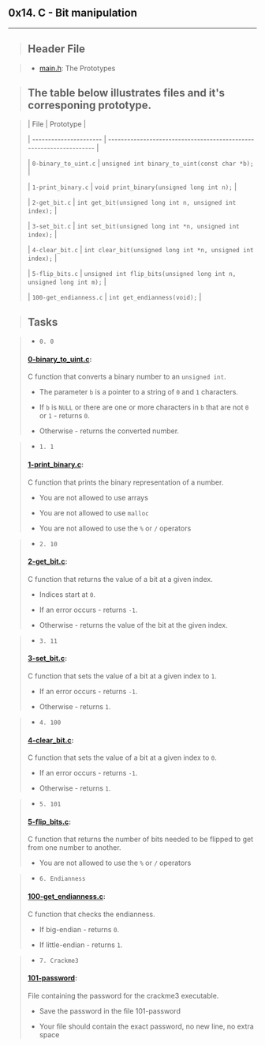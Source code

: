 ## 0x14. C - Bit manipulation

----


> ## Header File


>	* [main.h](./main.h): The Prototypes


>    ## The table below illustrates files and it's corresponing prototype.



> | File                   | Prototype                                                           |
>
> | ---------------------- | ------------------------------------------------------------------- |
>
> | `0-binary_to_uint.c`   | `unsigned int binary_to_uint(const char *b);`                       |
>
> | `1-print_binary.c`     | `void print_binary(unsigned long int n);`                           |
>
> | `2-get_bit.c`          | `int get_bit(unsigned long int n, unsigned int index);`             |
>
> | `3-set_bit.c`          | `int set_bit(unsigned long int *n, unsigned int index);`            |
>
> | `4-clear_bit.c`        | `int clear_bit(unsigned long int *n, unsigned int index);`          |
>
> | `5-flip_bits.c`        | `unsigned int flip_bits(unsigned long int n, unsigned long int m);` |
>
> | `100-get_endianness.c` | `int get_endianness(void);`                                         |


> ## Tasks 


>  * `0. 0`
>
> #### [0-binary_to_uint.c](./0-binary_to_uint.c): 
>
>
> C function that converts a binary number to an `unsigned int`.
>
>	- The parameter `b` is a pointer to a string of `0` and `1` characters.
>
>	- If `b` is `NULL` or there are one or more characters in `b` that are not `0` or `1` - returns `0`.
>
>	- Otherwise - returns the converted number.



>  * `1. 1`
>
> #### [1-print_binary.c](./1-print_binary.c): 
>
>
> C function that prints the binary representation of a number.
>
>	- You are not allowed to use arrays
>
>	- You are not allowed to use `malloc`
>
>	- You are not allowed to use the `%` or `/` operators



>  * `2. 10`
>
> #### [2-get_bit.c](./2-get_bit.c): 
>
> C function that returns the value of a bit at a given index.
>
>	- Indices start at `0`.
>
> 	- If an error occurs - returns `-1`.
>
>	- Otherwise - returns the value of the bit at the given index.



>  * `3. 11`
>
> #### [3-set_bit.c](./3-set_bit.c): 
>
>
> C function that sets the value of a bit at a given index to `1`.
>
>	- If an error occurs - returns `-1`.
>
>	- Otherwise - returns `1`.



>  * `4. 100`
>
> #### [4-clear_bit.c](./4-clear_bit.c): 
>
> C function that sets the value of a bit at a given index to `0`.
>
>
>	- If an error occurs - returns `-1`.
>
>	- Otherwise - returns `1`.


>  * `5. 101`
>
> #### [5-flip_bits.c](./5-flip_bits.c): 
>
> C function that returns the number of bits needed to be flipped to get from one number to another.
>
>
>	- You are not allowed to use the `%` or `/` operators



>  * `6. Endianness`
>
> #### [100-get_endianness.c](./100-get_endianness.c): 
>
>
> C function that checks the endianness.
>
>	- If big-endian - returns `0`.
>
>	- If little-endian - returns `1`.



>  * `7. Crackme3`
>
> #### [101-password](./101-password): 
>
>
>  File containing the password for the crackme3 executable.
>
>	- Save the password in the file 101-password
>
>	- Your file should contain the exact password, no new line, no extra space
